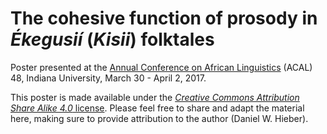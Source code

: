 # The cohesive function of prosody in *Ékegusií* (*Kisii*) folktales
Poster presented at the [Annual Conference on African Linguistics](http://www.indiana.edu/~acal48/) (ACAL) 48, Indiana University, March 30 - April 2, 2017.

This poster is made available under the [*Creative Commons Attribution Share Alike 4.0* license](https://creativecommons.org/licenses/by-sa/4.0/). Please feel free to share and adapt the material here, making sure to provide attribution to the author (Daniel W. Hieber).
